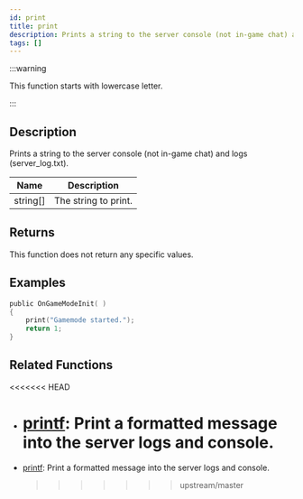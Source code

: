 ```yaml
---
id: print
title: print
description: Prints a string to the server console (not in-game chat) and logs (server_log.
tags: []
---
```


:::warning

This function starts with lowercase letter.

:::

## Description

Prints a string to the server console (not in-game chat) and logs (server_log.txt).

| Name     | Description          |
| -------- | -------------------- |
| string[] | The string to print. |

## Returns

This function does not return any specific values.

## Examples

```c
public OnGameModeInit( )
{
    print("Gamemode started.");
    return 1;
}
```

## Related Functions

<<<<<<< HEAD

- # [printf](../functions/printf.md): Print a formatted message into the server logs and console.
- [printf](../functions/printf): Print a formatted message into the server logs and console.
  > > > > > > > upstream/master
